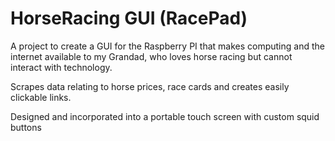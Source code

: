 # HorseRacing GUI (RacePad)


A project to create a GUI for the Raspberry PI that makes computing and the internet 
available to my Grandad, who loves horse racing but cannot interact with technology.

Scrapes data relating to horse prices, race cards and creates easily clickable links.

Designed and incorporated into a portable touch screen with custom squid buttons
